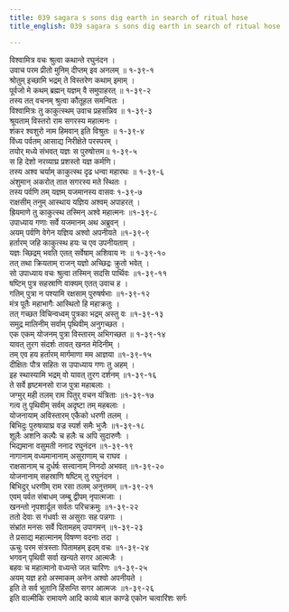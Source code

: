 ```yaml
---
title: 039 sagara s sons dig earth in search of ritual hose
title_english: 039 sagara s sons dig earth in search of ritual hose

---
```

विश्वामित्र वचः श्रुत्वा कथान्ते रघुनंदन ।  
उवाच परम प्रीतो मुनिम् दीप्तम् इव अनलम् ॥ १-३९-१  
श्रोतुम् इच्छामि भद्रम् ते विस्तरेण कथाम् इमाम् ।  
पूर्वजो मे कथम् ब्रह्मन् यज्ञम् वै समुपाहरत् ॥ १-३९-२  
तस्य तत् वचनम् श्रुत्वा कौतूहल समन्वितः ।  
विश्वामित्रः तु काकुत्स्थम् उवाच प्रहसन्निव ॥ १-३९-३  
श्रूयताम् विस्तरो राम सगरस्य महात्मनः ।  
शंकर श्वशुरो नाम हिमवान् इति विश्रुतः ॥ १-३९-४  
विंध्य पर्वतम् आसाद्य निरीक्षेते परस्परम् ।  
तयोर् मध्ये संभवत् यज्ञः स पुरुषोत्तम॥ १-३९-५  
स हि देशो नरव्याघ्र प्रशस्तो यज्ञ कर्मणि।  
तस्य अश्व चर्याम् काकुत्स्थ दृढ धन्वा महारथः ॥ १-३९-६  
अंशुमान् अकरोत् तात सगरस्य मते स्थितः ।  
तस्य पर्वणि तम् यज्ञम् यजमानस्य वासवः १-३९-७  
राक्षसीम् तनुम् आस्थाय यज्ञिय अश्वम् अपाहरत् ।  
ह्रियमाणे तु काकुत्स्थ तस्मिन् अश्वे महात्मनः ॥१-३९-८  
उपाध्याय गणाः सर्वे यजमानम् अथ अब्रुवन् ।  
अयम् पर्वणि वेगेन यज्ञिय अश्वो अपनीयते ॥१-३९-९  
हर्तारम् जहि काकुत्स्थ हयः च एव उपनीयताम् ।  
यज्ञः च्छिद्रम् भवति एतत् सर्वेषाम् अशिवाय नः ॥ १-३९-१०  
तत् तथा क्रियताम् राजन् यज्ञो अच्छिद्रः क्रुतो भवेत् ।  
सो उपाध्याय वचः श्रुत्वा तस्मिन् सदसि पार्थिवः ॥१-३९-११  
षष्टिम् पुत्र सहस्राणि वाक्यम् एतत् उवाच ह ।  
गतिम् पुत्रा न पश्यामि रक्षसाम् पुरुषर्षभाः ॥१-३९-१२  
मंत्र पूतैः महाभागैः आस्थितो हि महाक्रतुः ।  
तत् गच्छत विचिन्वध्वम् पुत्रका भद्रम् अस्तु वः ॥१-३९-१३  
समुद्र मालिनीम् सर्वाम् पृथिवीम् अनुगच्छत ।  
एक एकम् योजनम् पुत्रा विस्तारम् अभिगच्छत ॥ १-३९-१४  
यावत् तुरग संदर्शः तावत् खनत मेदिनीम् ।  
तम् एव हय हर्तारम् मार्गमाणा मम आज्ञया ॥१-३९-१५  
दीक्षितः पौत्र सहितः स उपाध्याय गणः तु अहम् ।  
इह स्थास्यामि भद्रम् वो यावत् तुरग दर्शनम् ॥१-३९-१६  
ते सर्वे हृष्टमनसो राज पुत्रा महाबलाः ।  
जग्मुर् मही तलम् राम पितुर् वचन यंत्रिताः ॥१-३९-१७  
गत्व तु पृथिवीम् सर्वम् अदृष्टा तम् महबलाः ।  
योजनायाम् अविस्तारम् एकैको धरणी तलम् ।  
बिभिदुः पुरुषव्याघ्र वज्र स्पर्श समैः भुजैः ॥१-३९-१८  
शूलैः अशनि कल्पैः च हलैः च अपि सुदारुणैः ।  
भिद्यमाना वसुमती ननाद रघुनंदन ॥१-३९-१९  
नागानाम् वध्यमानानाम् असुराणाम् च राघव ।  
राक्षसानाम् च दुर्धर्षः सत्त्वानाम् निनदो अभवत् ॥१-३९-२०  
योजनानाम् सहस्राणि षष्टिम् तु रघुनंदन ।  
बिभिदुर् धरणीम् राम रसा तलम् अनुत्तमम् ॥१-३९-२१  
एवम् पर्वत संबाधम् जम्बू द्वीपम् नृपात्मजाः ।  
खनन्तो नृपशार्दूल सर्वतः परिचक्रमुः ॥१-३९-२२  
ततो देवाः स गंधर्वाः स असुराः सह पन्नगाः ।  
संभ्रांत मनसः सर्वे पितामहम् उपागमन् ॥१-३९-२३  
ते प्रसाद्य महात्मानम् विषण्ण वदनाः तदा ।  
ऊचुः परम संत्रस्ताः पितामहम् इदम् वचः ॥१-३९-२४  
भगवन् पृथिवी सर्वा खन्यते सगर आत्मजैः ।  
बहवः च महात्मानो वध्यन्ते जल चारिणः ॥१-३९-२५  
अयम् यज्ञ हरो अस्माकम् अनेन अश्वो अपनीयते ।  
इति ते सर्व भूतानि हिंसन्ति सगर आत्मजः ॥१-३९-२६  
इति वाल्मीकि रामायणे आदि काव्ये बाल काण्डे एकोन चत्वारिंशः सर्गः